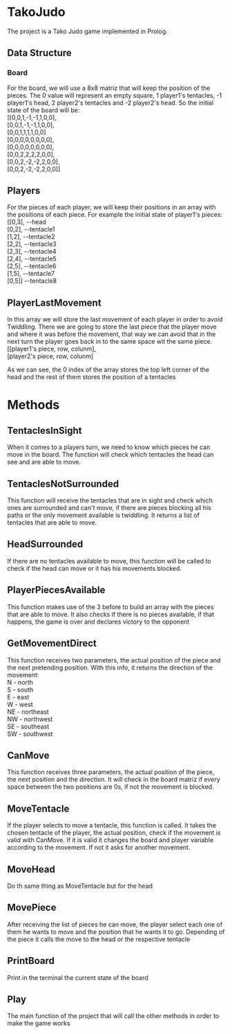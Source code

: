 # TakoJudo

The project is a Tako Judo game implemented in Prolog.

## Data Structure
### Board
For the board, we will use a 8x8 matriz that will keep the position of the pieces. The 0 value will represent an empty square, 1 player1's tentacles, -1 player1's head, 2 player2's tentacles and -2 player2's head. So the initial state of the board will be:   
[[0,0,1,-1,-1,1,0,0],   
[0,0,1,-1,-1,1,0,0],   
[0,0,1,1,1,1,0,0]   
[0,0,0,0,0,0,0,0],   
[0,0,0,0,0,0,0,0],   
[0,0,2,2,2,2,0,0],   
[0,0,2,-2,-2,2,0,0],   
[0,0,2,-2,-2,2,0,0]]

## Players
For the pieces of each player, we will keep their positions in an array with the positions of each piece. For example the initial state of player1's pieces:   
[[0,3],   --head   
[0,2],    --tentacle1   
[1,2],    --tentacle2   
[2,2],    --tentacle3   
[2,3],    --tentacle4   
[2,4],    --tentacle5   
[2,5],    --tentacle6   
[1,5],    --tentacle7   
[0,5]]    --tentacle8

## PlayerLastMovement
In this array we will store the last movement of each player in order to avoid Twiddling. There we are going to store the last piece that the player move and where it was before the movement, that way we can avoid that in the next turn the player goes back in to the same space wit the same piece.   
[[player1's piece, row, colunm],   
[player2's piece, row, colunm]

As we can see, the 0 index of the array stores the top left corner of the head and the rest of them stores the position of a tentacles

# Methods
## TentaclesInSight
When it comes to a players turn, we need to know which pieces he can move in the board. The function will check which tentacles the head can see and are able to move.

## TentaclesNotSurrounded
This function will receive the tentacles that are in sight and check which ones are surrounded and can't move, if there are pieces blocking all his paths or the only movement available is twiddling. It returns a list of tentacles that are able to move.

## HeadSurrounded
If there are no tentacles available to move, this function will be called to check if the head can move or it has his movements blocked. 

## PlayerPiecesAvailable
This function makes use of the 3 before to build an array with the pieces that are able to move. It also checks if there is no pieces available, if that happens, the game is over and declares victory to the opponent

## GetMovementDirect
This function receives two parameters, the actual position of the piece and the next pretending position. With this info, it returns the direction of the movement:   
N - north   
S - south   
E - east   
W - west   
NE - northeast   
NW - northwest   
SE - southeast   
SW - southwest

## CanMove
This function receives three parameters, the actual position of the piece, the next position and the direction. It will check in the board matriz if every space between the two positions are 0s, if not the movement is blocked.

## MoveTentacle
If the player selects to move a tentacle, this function is called. It takes the chosen tentacle of the player, the actual position, check if the movement is valid with CanMove. If it is valid it changes the board and player variable according to the movement. If not it asks for another movement.

## MoveHead
Do th same thing as MoveTentacle but for the head

## MovePiece
After receiving the list of pieces he can move, the player select each one of them he wants to move and the position that he wants it to go. Depending of the piece it calls the move to the head or the respective tentacle

## PrintBoard
Print in the terminal the current state of the board

## Play
The main function of the project that will call the other methods in order to make the game works

